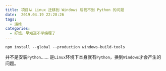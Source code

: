 ```yaml
---
title: 项目从 Linux 迁移到 Windows 后找不到 Python 的问题
date:  2019.04.19 22:28:26
tags:
  - 运维
categories:
  - 好饿，早知道不学编程了
---
```

~~~shell
npm install --global --production windows-build-tools
~~~

并不是安装`Python`……
是`Linux`环境下本身就有`Python`，换到`Windows`才会产生的问题。

